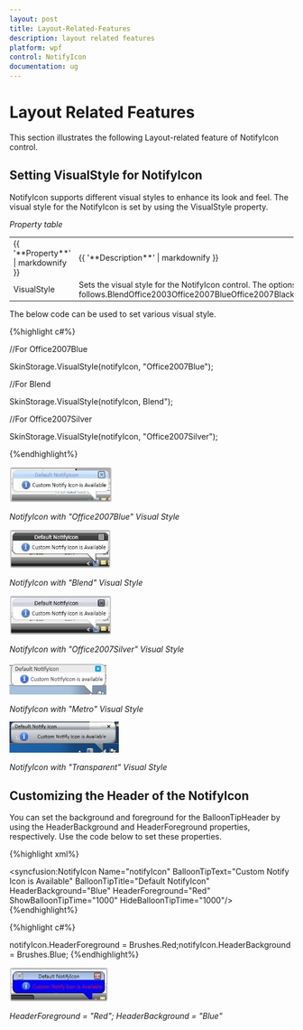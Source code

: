 ```yaml
---
layout: post
title: Layout-Related-Features
description: layout related features
platform: wpf
control: NotifyIcon
documentation: ug
---
```


# Layout Related Features

This section illustrates the following Layout-related feature of NotifyIcon control.

## Setting VisualStyle for NotifyIcon

NotifyIcon supports different visual styles to enhance its look and feel. The visual style for the NotifyIcon is set by using the VisualStyle property.

_Property table_

<table>
<tr>
<td>
{{ '**Property**' | markdownify }}</td><td>
{{ '**Description**' | markdownify }}</td></tr>
<tr>
<td>
VisualStyle</td><td>
Sets the visual style for the NotifyIcon control. The options provided are as follows.BlendOffice2003Office2007BlueOffice2007BlackOffice2007SilverShinyBlueShinyRedSyncOrangeVS2010MetroTransparent</td></tr>
</table>


The below code can be used to set various visual style.

{%highlight c#%}



//For Office2007Blue

SkinStorage.VisualStyle(notifyIcon, "Office2007Blue");



//For Blend

SkinStorage.VisualStyle(notifyIcon, Blend");



//For Office2007Silver

SkinStorage.VisualStyle(notifyIcon, "Office2007Silver");

{%endhighlight%}

![](Layout-Related-Features_images/Layout-Related-Features_img1.jpeg)



_NotifyIcon with "Office2007Blue" Visual Style_

![](Layout-Related-Features_images/Layout-Related-Features_img2.jpeg)



_NotifyIcon with "Blend" Visual Style_

![](Layout-Related-Features_images/Layout-Related-Features_img3.jpeg)



_NotifyIcon with "Office2007Silver" Visual Style_

![](Layout-Related-Features_images/Layout-Related-Features_img4.png)



_NotifyIcon with "Metro" Visual Style_

![](Layout-Related-Features_images/Layout-Related-Features_img5.png)



_NotifyIcon with "Transparent" Visual Style_

## Customizing the Header of the NotifyIcon

You can set the background and foreground for the BalloonTipHeader by using the HeaderBackground and HeaderForeground properties, respectively. Use the code below to set these properties.


{%highlight xml%}

<syncfusion:NotifyIcon Name="notifyIcon" BalloonTipText="Custom Notify 
Icon is Available"  BalloonTipTitle="Default NotifyIcon"  HeaderBackground="Blue" HeaderForeground="Red" 
ShowBalloonTipTime="1000" HideBalloonTipTime="1000"/>
{%endhighlight%}

{%highlight c#%}

notifyIcon.HeaderForeground = Brushes.Red;notifyIcon.HeaderBackground = Brushes.Blue;
{%endhighlight%}



![](Layout-Related-Features_images/Layout-Related-Features_img6.jpeg)



_HeaderForeground = "Red"; HeaderBackground = "Blue"_

